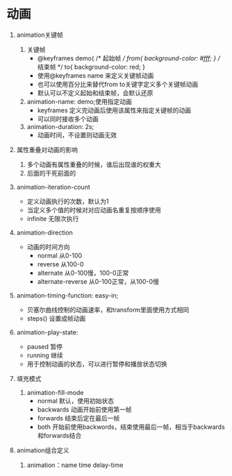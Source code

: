 # 动画
1. animation关键帧
    1. 关键帧
        - @keyframes demo{
            /* 起始帧 */
            from{
                background-color: #fff;
            }
            /* 结束帧 */
            to{
                background-color: red;
            }
        - 使用@keyframes name 来定义关键帧动画
        - 也可以使用百分比来替代from to关键字定义多个关键帧动画
        - 默认可以不定义起始和结束帧，会默认还原
    2. animation-name: demo;使用指定动画
        - keyframes 定义完动画后使用该属性来指定关键帧的动画
        - 可以同时接收多个动画
    3. animation-duration: 2s;
        - 动画时间，不设置则动画无效
2. 属性重叠对动画的影响
    1. 多个动画有属性重叠的时候，谁后出现谁的权重大
    2. 后面的干死前面的
3. animation-iteration-count
    - 定义动画执行的次数，默认为1
    - 当定义多个值的时候对对应动画名重复按顺序使用
    - infinite 无限次执行
4. animation-direction 
    - 动画的时间方向
        - normal 从0-100
        - reverse 从100-0
        - alternate 从0-100慢，100-0正常
        - alternate-reverse 从0-100正常，从100-0慢
5. animation-timing-function: easy-in;
    - 贝塞尔曲线控制的动画速率，和transform里面使用方式相同
    - steps() 设置成帧动画
6. animation-play-state: 
    - paused 暂停
    - running 继续
    - 用于控制动画的状态，可以进行暂停和播放状态切换

7. 填充模式
    1. animation-fill-mode
        - normal 默认，使用初始状态
        - backwards 动画开始前使用第一帧
        - forwards 结束后定在最后一帧
        - both 开始前使用backwords，结束使用最后一帧，相当于backwards和forwards结合
8. animation组合定义
    1. animation：name time delay-time 
